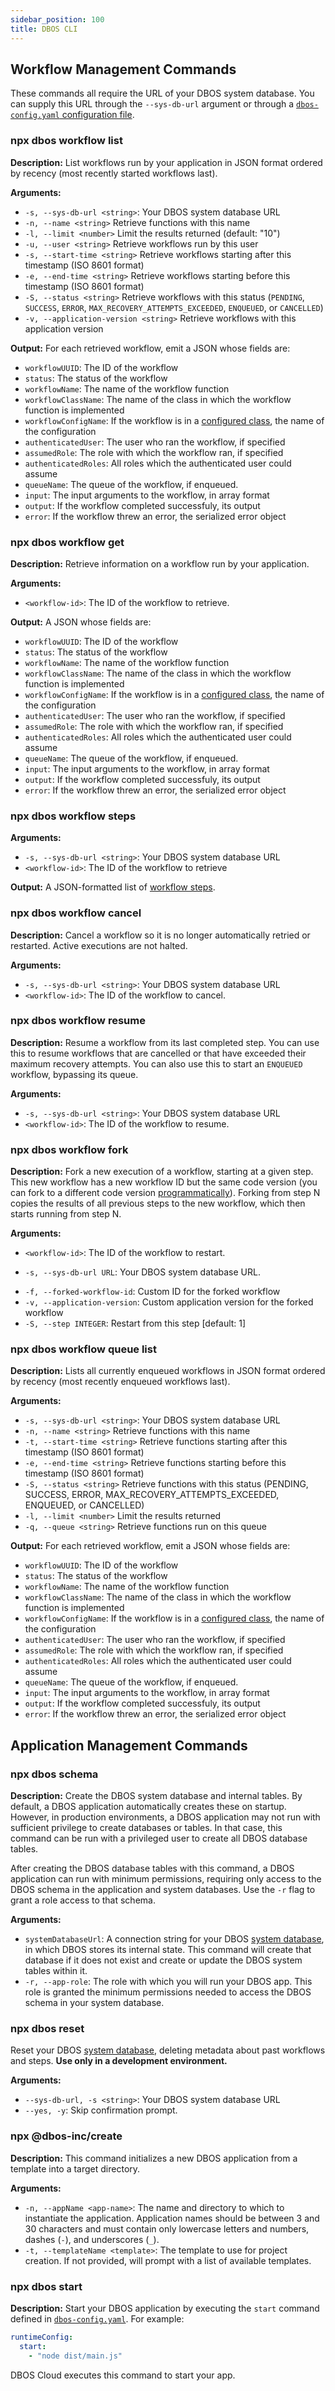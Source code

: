 ```yaml
---
sidebar_position: 100
title: DBOS CLI
---
```


## Workflow Management Commands

These commands all require the URL of your DBOS system database.
You can supply this URL through the `--sys-db-url` argument or through a [`dbos-config.yaml` configuration file](./configuration.md#dbos-configuration-file).

### npx dbos workflow list

**Description:**
List workflows run by your application in JSON format ordered by recency (most recently started workflows last).

**Arguments:**
- `-s, --sys-db-url <string>`: Your DBOS system database URL
- `-n, --name <string>`                 Retrieve functions with this name
- `-l, --limit <number>`                Limit the results returned (default: "10") 
- `-u, --user <string>`                 Retrieve workflows run by this user
- `-s, --start-time <string>`           Retrieve workflows starting after this timestamp (ISO 8601 format)
- `-e, --end-time <string>`             Retrieve workflows starting before this timestamp (ISO 8601 format)
- `-S, --status <string>`               Retrieve workflows with this status (`PENDING`, `SUCCESS`, `ERROR`, `MAX_RECOVERY_ATTEMPTS_EXCEEDED`, `ENQUEUED`, or `CANCELLED`)
- `-v, --application-version <string>`  Retrieve workflows with this application version

**Output:**
For each retrieved workflow, emit a JSON whose fields are:
- `workflowUUID`: The ID of the workflow
- `status`: The status of the workflow
- `workflowName`: The name of the workflow function
- `workflowClassName`: The name of the class in which the workflow function is implemented
- `workflowConfigName`: If the workflow is in a [configured class](../tutorials/instantiated-objects.md), the name of the configuration
- `authenticatedUser`: The user who ran the workflow, if specified
- `assumedRole`: The role with which the workflow ran, if specified
- `authenticatedRoles`: All roles which the authenticated user could assume
- `queueName`: The queue of the workflow, if enqueued.
- `input`: The input arguments to the workflow, in array format
- `output`: If the workflow completed successfuly, its output
- `error`: If the workflow threw an error, the serialized error object

### npx dbos workflow get

**Description:**
Retrieve information on a workflow run by your application.

**Arguments:**
- `<workflow-id>`: The ID of the workflow to retrieve.

**Output:**
A JSON whose fields are:
- `workflowUUID`: The ID of the workflow
- `status`: The status of the workflow
- `workflowName`: The name of the workflow function
- `workflowClassName`: The name of the class in which the workflow function is implemented
- `workflowConfigName`: If the workflow is in a [configured class](../tutorials/instantiated-objects), the name of the configuration
- `authenticatedUser`: The user who ran the workflow, if specified
- `assumedRole`: The role with which the workflow ran, if specified
- `authenticatedRoles`: All roles which the authenticated user could assume
- `queueName`: The queue of the workflow, if enqueued.
- `input`: The input arguments to the workflow, in array format
- `output`: If the workflow completed successfuly, its output
- `error`: If the workflow threw an error, the serialized error object

### npx dbos workflow steps

**Arguments:**
- `-s, --sys-db-url <string>`: Your DBOS system database URL
- `<workflow-id>`: The ID of the workflow to retrieve

**Output:**
A JSON-formatted list of [workflow steps](./methods.md#dboslistworkflowsteps).

### npx dbos workflow cancel

**Description:**
 Cancel a workflow so it is no longer automatically retried or restarted. Active executions are not halted.

**Arguments:**
- `-s, --sys-db-url <string>`: Your DBOS system database URL
- `<workflow-id>`: The ID of the workflow to cancel.

### npx dbos workflow resume

**Description:**
Resume a workflow from its last completed step.
You can use this to resume workflows that are cancelled or that have exceeded their maximum recovery attempts.
You can also use this to start an `ENQUEUED` workflow, bypassing its queue.

**Arguments:**
- `-s, --sys-db-url <string>`: Your DBOS system database URL
- `<workflow-id>`: The ID of the workflow to resume.

### npx dbos workflow fork

**Description:**
Fork a new execution of a workflow, starting at a given step.
This new workflow has a new workflow ID but the same code version (you can fork to a different code version [programmatically](./client.md#forkworkflow)).
Forking from step N copies the results of all previous steps to the new workflow, which then starts running from step N.

**Arguments:**
* `<workflow-id>`: The ID of the workflow to restart.
- `-s, --sys-db-url URL`: Your DBOS system database URL.
* `-f, --forked-workflow-id`: Custom ID for the forked workflow
* `-v, --application-version`: Custom application version for the forked workflow
* `-S, --step INTEGER`: Restart from this step [default: 1]

### npx dbos workflow queue list

**Description:**
Lists all currently enqueued workflows in JSON format ordered by recency (most recently enqueued workflows last).

**Arguments:**
- `-s, --sys-db-url <string>`: Your DBOS system database URL
- `-n, --name <string>`        Retrieve functions with this name
- `-t, --start-time <string>`  Retrieve functions starting after this timestamp (ISO 8601 format)
- `-e, --end-time <string>`    Retrieve functions starting before this timestamp (ISO 8601 format)
- `-S, --status <string>`      Retrieve functions with this status (PENDING, SUCCESS, ERROR, MAX_RECOVERY_ATTEMPTS_EXCEEDED, ENQUEUED, or CANCELLED)
- `-l, --limit <number>`       Limit the results returned
- `-q, --queue <string>`       Retrieve functions run on this queue

**Output:**
For each retrieved workflow, emit a JSON whose fields are:
- `workflowUUID`: The ID of the workflow
- `status`: The status of the workflow
- `workflowName`: The name of the workflow function
- `workflowClassName`: The name of the class in which the workflow function is implemented
- `workflowConfigName`: If the workflow is in a [configured class](../tutorials/instantiated-objects), the name of the configuration
- `authenticatedUser`: The user who ran the workflow, if specified
- `assumedRole`: The role with which the workflow ran, if specified
- `authenticatedRoles`: All roles which the authenticated user could assume
- `queueName`: The queue of the workflow, if enqueued.
- `input`: The input arguments to the workflow, in array format
- `output`: If the workflow completed successfuly, its output
- `error`: If the workflow threw an error, the serialized error object


## Application Management Commands

### npx dbos schema

**Description:**
Create the DBOS system database and internal tables.
By default, a DBOS application automatically creates these on startup.
However, in production environments, a DBOS application may not run with sufficient privilege to create databases or tables.
In that case, this command can be run with a privileged user to create all DBOS database tables.

After creating the DBOS database tables with this command, a DBOS application can run with minimum permissions, requiring only access to the DBOS schema in the application and system databases.
Use the `-r` flag to grant a role access to that schema.

**Arguments:**

- `systemDatabaseUrl`:  A connection string for your DBOS [system database](../../explanations/system-tables.md), in which DBOS stores its internal state. This command will create that database if it does not exist and create or update the DBOS system tables within it.
- `-r, --app-role`: The role with which you will run your DBOS app. This role is granted the minimum permissions needed to access the DBOS schema in your system database.

### npx dbos reset

Reset your DBOS [system database](../../explanations//system-tables.md), deleting metadata about past workflows and steps.
**Use only in a development environment.**

**Arguments:**
- `--sys-db-url, -s <string>`: Your DBOS system database URL
- `--yes, -y`: Skip confirmation prompt.

### npx @dbos-inc/create

**Description:**
This command initializes a new DBOS application from a template into a target directory.

**Arguments:**
- `-n, --appName <app-name>`: The name and directory to which to instantiate the application. Application names should be between 3 and 30 characters and must contain only lowercase letters and numbers, dashes (`-`), and underscores (`_`).
- `-t, --templateName <template>`: The template to use for project creation. If not provided, will prompt with a list of available templates.


### npx dbos start

**Description:**
Start your DBOS application by executing the `start` command defined in [`dbos-config.yaml`](./configuration.md).
For example:

```yaml
runtimeConfig:
  start:
    - "node dist/main.js"
```

DBOS Cloud executes this command to start your app.
